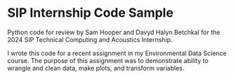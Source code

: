 # SIP Internship Code Sample

Python code for review by Sam Hooper and Davyd Halyn Betchkal for the 2024 SIP Technical Computing and Acoustics Internship. 

I wrote this code for a recent assignment in my Environmental Data Science course. The purpose of this assignment was to demonstrate ability to wrangle and clean data, make plots, and transform variables. 
